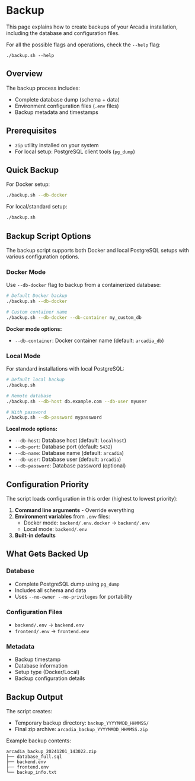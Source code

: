 # Backup

This page explains how to create backups of your Arcadia installation, including the database and configuration files.

For all the possible flags and operations, check the `--help` flag:
```
./backup.sh --help
```

## Overview

The backup process includes:
- Complete database dump (schema + data)
- Environment configuration files (`.env` files)
- Backup metadata and timestamps

## Prerequisites

- `zip` utility installed on your system
- For local setup: PostgreSQL client tools (`pg_dump`)

## Quick Backup

For Docker setup:
```bash
./backup.sh --db-docker
```

For local/standard setup:
```bash
./backup.sh
```

## Backup Script Options

The backup script supports both Docker and local PostgreSQL setups with various configuration options.

### Docker Mode

Use `--db-docker` flag to backup from a containerized database:

```bash
# Default Docker backup
./backup.sh --db-docker

# Custom container name
./backup.sh --db-docker --db-container my_custom_db
```

**Docker mode options:**
- `--db-container`: Docker container name (default: `arcadia_db`)

### Local Mode

For standard installations with local PostgreSQL:

```bash
# Default local backup
./backup.sh

# Remote database
./backup.sh --db-host db.example.com --db-user myuser

# With password
./backup.sh --db-password mypassword
```

**Local mode options:**
- `--db-host`: Database host (default: `localhost`)
- `--db-port`: Database port (default: `5432`)
- `--db-name`: Database name (default: `arcadia`)
- `--db-user`: Database user (default: `arcadia`)
- `--db-password`: Database password (optional)

## Configuration Priority

The script loads configuration in this order (highest to lowest priority):

1. **Command line arguments** - Override everything
2. **Environment variables** from `.env` files:
   - Docker mode: `backend/.env.docker` → `backend/.env`
   - Local mode: `backend/.env`
3. **Built-in defaults**

## What Gets Backed Up

### Database
- Complete PostgreSQL dump using `pg_dump`
- Includes all schema and data
- Uses `--no-owner --no-privileges` for portability

### Configuration Files
- `backend/.env` → `backend.env`
- `frontend/.env` → `frontend.env`

### Metadata
- Backup timestamp
- Database information
- Setup type (Docker/Local)
- Backup configuration details

## Backup Output

The script creates:
- Temporary backup directory: `backup_YYYYMMDD_HHMMSS/`
- Final zip archive: `arcadia_backup_YYYYMMDD_HHMMSS.zip`

Example backup contents:
```
arcadia_backup_20241201_143022.zip
├── database_full.sql
├── backend.env
├── frontend.env
└── backup_info.txt
```